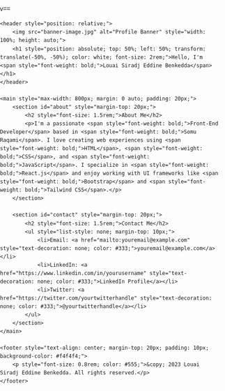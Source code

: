 v==<!DOCTYPE html>
<html lang="en">
<head>
    <meta charset="UTF-8">
    <meta name="viewport" content="width=device-width, initial-scale=1.0">
    <title>Louai Siradj Eddine Benkedda - GitHub Profile</title>
</head>
<body style="font-family: Arial, sans-serif; line-height: 1.6; margin: 0; padding: 0;">

    <header style="position: relative;">
        <img src="banner-image.jpg" alt="Profile Banner" style="width: 100%; height: auto;">
        <h1 style="position: absolute; top: 50%; left: 50%; transform: translate(-50%, -50%); color: white; font-size: 2rem;">Hello, I'm <span style="font-weight: bold;">Louai Siradj Eddine Benkedda</span></h1>
    </header>

    <main style="max-width: 800px; margin: 0 auto; padding: 20px;">
        <section id="about" style="margin-top: 20px;">
            <h2 style="font-size: 1.5rem;">About Me</h2>
            <p>I'm a passionate <span style="font-weight: bold;">Front-End Developer</span> based in <span style="font-weight: bold;">Somu Raqami</span>. I love creating web experiences using <span style="font-weight: bold;">HTML</span>, <span style="font-weight: bold;">CSS</span>, and <span style="font-weight: bold;">JavaScript</span>. I specialize in <span style="font-weight: bold;">React.js</span> and enjoy working with UI frameworks like <span style="font-weight: bold;">Bootstrap</span> and <span style="font-weight: bold;">Tailwind CSS</span>.</p>
        </section>

        <section id="contact" style="margin-top: 20px;">
            <h2 style="font-size: 1.5rem;">Contact Me</h2>
            <ul style="list-style: none; margin-top: 10px;">
                <li>Email: <a href="mailto:youremail@example.com" style="text-decoration: none; color: #333;">youremail@example.com</a></li>
                <li>LinkedIn: <a href="https://www.linkedin.com/in/yourusername" style="text-decoration: none; color: #333;">LinkedIn Profile</a></li>
                <li>Twitter: <a href="https://twitter.com/yourtwitterhandle" style="text-decoration: none; color: #333;">@yourtwitterhandle</a></li>
            </ul>
        </section>
    </main>

    <footer style="text-align: center; margin-top: 20px; padding: 10px; background-color: #f4f4f4;">
        <p style="font-size: 0.8rem; color: #555;">&copy; 2023 Louai Siradj Eddine Benkedda. All rights reserved.</p>
    </footer>

</body>
</html>

